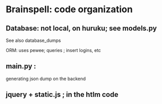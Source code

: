 # Brainspell:  code organization 

## Database: not local, on huruku; see models.py

See also database_dumps

ORM: uses pewee; queries ; insert logins, etc

## main.py :

generating json dump on the backend

## jquery + static.js ; in the htlm code

